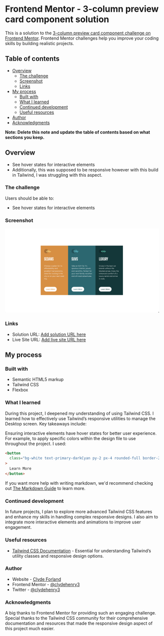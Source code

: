 # Frontend Mentor - 3-column preview card component solution

This is a solution to the [3-column preview card component challenge on Frontend Mentor](https://www.frontendmentor.io/challenges/3column-preview-card-component-pH92eAR2-). Frontend Mentor challenges help you improve your coding skills by building realistic projects.

## Table of contents

- [Overview](#overview)
  - [The challenge](#the-challenge)
  - [Screenshot](#screenshot)
  - [Links](#links)
- [My process](#my-process)
  - [Built with](#built-with)
  - [What I learned](#what-i-learned)
  - [Continued development](#continued-development)
  - [Useful resources](#useful-resources)
- [Author](#author)
- [Acknowledgments](#acknowledgments)

**Note: Delete this note and update the table of contents based on what sections you keep.**

## Overview

- See hover states for interactive elements
- Additionally, this was supposed to be responsive however with this build in Tailwind, I was struggling with this aspect.

### The challenge

Users should be able to:

- See hover states for interactive elements

### Screenshot

![](3CS%20Screenshot.png)

### Links

- Solution URL: [Add solution URL here](https://www.frontendmentor.io/challenges/3column-preview-card-component-pH92eAR2-/hub)
- Live Site URL: [Add live site URL here](https://your-live-site-url.com)

## My process

### Built with

- Semantic HTML5 markup
- Tailwind CSS
- Flexbox

### What I learned

During this project, I deepened my understanding of using Tailwind CSS. I learned how to effectively use Tailwind’s responsive utilities to manage the Desktop screen. Key takeaways include:

Ensuring interactive elements have hover states for better user experience.
For example, to apply specific colors within the design file to use throughout the project. I used:

```html
<button
  class="bg-white text-primary-darkCyan py-2 px-4 rounded-full border-2 border-transparent hover:border-white hover:bg-primary-darkCyan hover:text-neutral-transparentWhite"
>
  Learn More
</button>
```

If you want more help with writing markdown, we'd recommend checking out [The Markdown Guide](https://www.markdownguide.org/) to learn more.

### Continued development

In future projects, I plan to explore more advanced Tailwind CSS features and enhance my skills in handling complex responsive designs. I also aim to integrate more interactive elements and animations to improve user engagement.

### Useful resources

- [Tailwind CSS Documentation](https://tailwindcss.com/docs) - Essential for understanding Tailwind’s utility classes and responsive design options.

### Author

- Website - [Clyde Forland](https://www.clydeforland.com)
- Frontend Mentor - [@clydehenry3](https://www.frontendmentor.io/profile/clydehenry3)
- Twitter - [@clydehenry3](https://www.twitter.com/clydehenry3)

### Acknowledgments

A big thanks to Frontend Mentor for providing such an engaging challenge. Special thanks to the Tailwind CSS community for their comprehensive documentation and resources that made the responsive design aspect of this project much easier.
